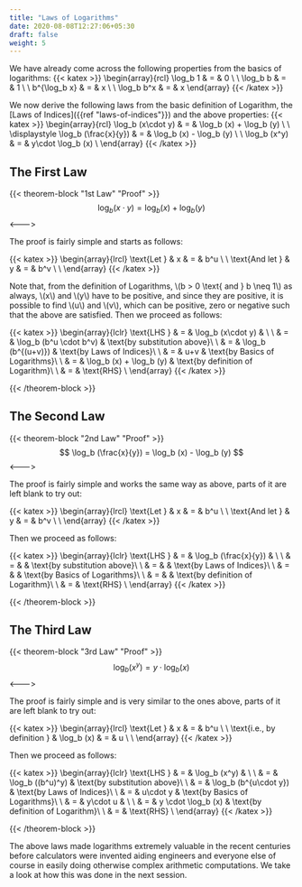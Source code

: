 ```yaml
---
title: "Laws of Logarithms"
date: 2020-08-08T12:27:06+05:30
draft: false
weight: 5
---
```


We have already come across the following properties from the basics of logarithms:
{{< katex >}}
\begin{array}{rcl}
\log_b 1 & = & 0 \\ \\
\log_b b & = & 1 \\ \\
b^{\log_b x} & = & x \\ \\
\log_b b^x & = & x
\end{array}
{{< /katex >}}

We now derive the following laws from the basic definition of Logarithm, the [Laws of Indices]({{ref "laws-of-indices"}}) and the above properties:
{{< katex >}}
\begin{array}{rcl}
\log_b (x\cdot y) & = & \log_b (x) + \log_b (y) \\ \\
\displaystyle \log_b (\frac{x}{y}) & = & \log_b (x) - \log_b (y) \\ \\
\log_b (x^y) & = & y\cdot \log_b (x) \\
\end{array}
{{< /katex >}}

## The First Law

{{< theorem-block "1st Law" "Proof" >}}
$$ \log_b (x\cdot y) = \log_b (x) + \log_b (y) $$
<--->

The proof is fairly simple and starts as follows:

{{< katex >}}
\begin{array}{lrcl}
\text{Let } & x & = & b^u \\ \\
\text{And let } &  y & = & b^v \\ \\
\end{array}
{{< /katex >}}

Note that, from the definition of Logarithms, \\(b > 0 \text{ and } b \neq 1\\) as always, \\(x\\) and \\(y\\) have to be positive, and since they are positive, it is possible to find \\(u\\) and \\(v\\), which can be positive, zero or negative such that the above are satisfied. Then we proceed as follows:

{{< katex >}}
\begin{array}{lclr}
\text{LHS } & = & \log_b (x\cdot y) & \\ \\
& = & \log_b (b^u \cdot b^v) & \text{by substitution above}\\ \\
& = & \log_b (b^{(u+v)}) & \text{by Laws of Indices}\\ \\
& = & u+v & \text{by Basics of Logarithms}\\ \\
& = & \log_b (x) + \log_b (y) & \text{by definition of Logarithm}\\ \\
& = & \text{RHS} \\
\end{array}
{{< /katex >}}

{{< /theorem-block >}}


## The Second Law

{{< theorem-block "2nd Law" "Proof" >}}
$$ \log_b (\frac{x}{y}) = \log_b (x) - \log_b (y) $$
<--->

The proof is fairly simple and works the same way as above, parts of it are left blank to try out:

{{< katex >}}
\begin{array}{lrcl}
\text{Let } & x & = & b^u \\ \\
\text{And let } &  y & = & b^v \\ \\
\end{array}
{{< /katex >}}

Then we proceed as follows:

{{< katex >}}
\begin{array}{lclr}
\text{LHS } & = & \log_b (\frac{x}{y}) & \\ \\
& = & & \text{by substitution above}\\ \\
& = & & \text{by Laws of Indices}\\ \\
& = & & \text{by Basics of Logarithms}\\ \\
& = & & \text{by definition of Logarithm}\\ \\
& = & \text{RHS} \\
\end{array}
{{< /katex >}}

{{< /theorem-block >}}

## The Third Law

{{< theorem-block "3rd Law" "Proof" >}}
$$ \log_b (x^y) = y\cdot \log_b (x) $$
<--->

The proof is fairly simple and is very similar to the ones above, parts of it are left blank to try out:

{{< katex >}}
\begin{array}{lrcl}
\text{Let } & x & = & b^u \\ \\
\text{i.e., by definition } & \log_b (x) & = & u \\ \\
\end{array}
{{< /katex >}}

Then we proceed as follows:

{{< katex >}}
\begin{array}{lclr}
\text{LHS } & = & \log_b (x^y) & \\ \\
& = & \log_b ((b^u)^y) & \text{by substitution above}\\ \\
& = & \log_b (b^{u\cdot y}) & \text{by Laws of Indices}\\ \\
& = & u\cdot y & \text{by Basics of Logarithms}\\ \\
& = & y\cdot u & \\ \\
& = & y \cdot \log_b (x) & \text{by definition of Logarithm}\\ \\
& = & \text{RHS} \\
\end{array}
{{< /katex >}}

{{< /theorem-block >}}

The above laws made logarithms extremely valuable in the recent centuries before calculators were invented aiding engineers and everyone else of course in easily doing otherwise complex arithmetic computations. We take a look at how this was done in the next session.
